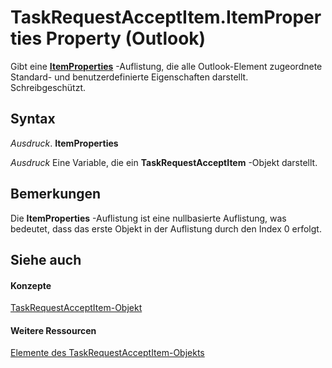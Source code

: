 
# TaskRequestAcceptItem.ItemProperties Property (Outlook)

Gibt eine  **[ItemProperties](34a110ed-6617-72da-1e98-a9773c705b40.md)** -Auflistung, die alle Outlook-Element zugeordnete Standard- und benutzerdefinierte Eigenschaften darstellt. Schreibgeschützt.


## Syntax

 _Ausdruck_. **ItemProperties**

 _Ausdruck_ Eine Variable, die ein **TaskRequestAcceptItem** -Objekt darstellt.


## Bemerkungen

Die  **ItemProperties** -Auflistung ist eine nullbasierte Auflistung, was bedeutet, dass das erste Objekt in der Auflistung durch den Index 0 erfolgt.


## Siehe auch


#### Konzepte


[TaskRequestAcceptItem-Objekt](a2905f72-0a67-b07d-7f85-84fe4de17c25.md)
#### Weitere Ressourcen


[Elemente des TaskRequestAcceptItem-Objekts](http://msdn.microsoft.com/library/fe91c4cc-f505-11d8-0d0a-84fc4d355651%28Office.15%29.aspx)